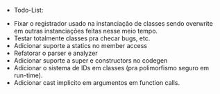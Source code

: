 * Todo-List:
 - Fixar o registrador usado na instanciação de classes sendo overwrite em outras instanciações feitas nesse meio tempo.
 - Testar totalmente classes pra checar bugs, etc.
 - Adicionar suporte a statics no member access
 - Refatorar o parser e analyzer
 - Adicionar suporte a super e constructors no codegen
 - Adicionar o sistema de IDs em classes (pra polimorfismo seguro em run-time).
 - Adicionar cast implicito em argumentos em function calls.
